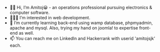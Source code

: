 - 👋🏻 Hi, I’m Amitoj😀 - an operations professional pursuing electronics & computer software.
- 🧑🏻‍💻 I’m interested in web development. 
- 🌱 I’m currently learning back-end using wamp database, phpmyadmin, apache and mysql. Also, trying my hand on joomla! to expertise front-end as well.
- 📫 You can reach me on LinkedIn and Hackerrank with userid 'amitojsjk' each.

<!---
amitojsjk/amitojsjk is a ✨ special ✨ repository because its `README.md` (this file) appears on your GitHub profile.
You can click the Preview link to take a look at your changes.
--->
